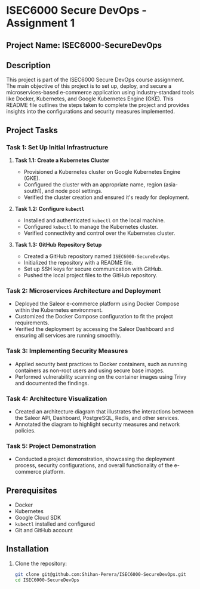 # ISEC6000 Secure DevOps - Assignment 1

## Project Name: ISEC6000-SecureDevOps

## Description

This project is part of the ISEC6000 Secure DevOps course assignment. The main objective of this project is to set up, deploy, and secure a microservices-based e-commerce application using industry-standard tools like Docker, Kubernetes, and Google Kubernetes Engine (GKE). This README file outlines the steps taken to complete the project and provides insights into the configurations and security measures implemented.

## Project Tasks

### Task 1: Set Up Initial Infrastructure

1. **Task 1.1: Create a Kubernetes Cluster**
   - Provisioned a Kubernetes cluster on Google Kubernetes Engine (GKE).
   - Configured the cluster with an appropriate name, region (asia-south1), and node pool settings.
   - Verified the cluster creation and ensured it's ready for deployment.

2. **Task 1.2: Configure `kubectl`**
   - Installed and authenticated `kubectl` on the local machine.
   - Configured `kubectl` to manage the Kubernetes cluster.
   - Verified connectivity and control over the Kubernetes cluster.

3. **Task 1.3: GitHub Repository Setup**
   - Created a GitHub repository named `ISEC6000-SecureDevOps`.
   - Initialized the repository with a README file.
   - Set up SSH keys for secure communication with GitHub.
   - Pushed the local project files to the GitHub repository.

### Task 2: Microservices Architecture and Deployment

- Deployed the Saleor e-commerce platform using Docker Compose within the Kubernetes environment.
- Customized the Docker Compose configuration to fit the project requirements.
- Verified the deployment by accessing the Saleor Dashboard and ensuring all services are running smoothly.

### Task 3: Implementing Security Measures

- Applied security best practices to Docker containers, such as running containers as non-root users and using secure base images.
- Performed vulnerability scanning on the container images using Trivy and documented the findings.

### Task 4: Architecture Visualization

- Created an architecture diagram that illustrates the interactions between the Saleor API, Dashboard, PostgreSQL, Redis, and other services.
- Annotated the diagram to highlight security measures and network policies.

### Task 5: Project Demonstration

- Conducted a project demonstration, showcasing the deployment process, security configurations, and overall functionality of the e-commerce platform.

## Prerequisites

- Docker
- Kubernetes
- Google Cloud SDK
- `kubectl` installed and configured
- Git and GitHub account

## Installation

1. Clone the repository:
   ```bash
   git clone git@github.com:Shihan-Perera/ISEC6000-SecureDevOps.git
   cd ISEC6000-SecureDevOps
